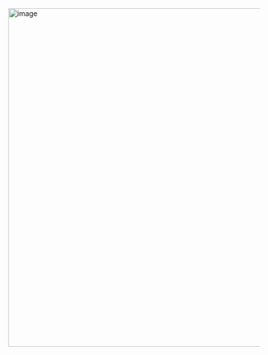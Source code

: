 <img width="1352" height="679" alt="image" src="https://github.com/user-attachments/assets/354c9996-c34f-490a-b9dc-e797c5801f57" />
